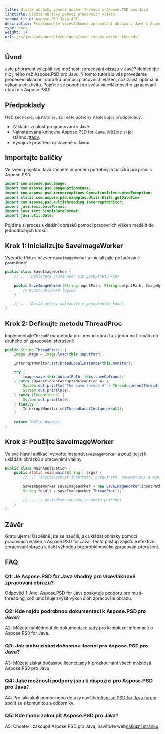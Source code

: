 ```yaml
---
title: Uložte obrázky pomocí Worker Threads s Aspose.PSD pro Java
linktitle: Uložte obrázky pomocí pracovních vláken
second_title: Aspose.PSD Java API
description: Prozkoumejte vícevláknové zpracování obrazu v Javě s Aspose.PSD. Naučte se efektivně ukládat obrázky pomocí pracovních vláken.
type: docs
weight: 14
url: /cs/java/advanced-techniques/save-images-worker-threads/
---
```

## Úvod

Jste připraveni vylepšit své možnosti zpracování obrazu v Javě? Nehledejte nic jiného než Aspose.PSD pro Javu. V tomto tutoriálu vás provedeme procesem ukládání obrázků pomocí pracovních vláken, což zajistí optimální výkon a efektivitu. Pojďme se ponořit do světa vícevláknového zpracování obrazu s Aspose.PSD!

## Předpoklady

Než začneme, ujistěte se, že máte splněny následující předpoklady:

- Základní znalost programování v Javě.
-  Nainstalovaná knihovna Aspose.PSD for Java. Můžete si jej stáhnout[tady](https://releases.aspose.com/psd/java/).
- Vývojové prostředí nastavené s Javou.

## Importujte balíčky

Ve svém projektu Java začněte importem potřebných balíčků pro práci s Aspose.PSD:

```java
import com.aspose.psd.Image;
import com.aspose.psd.ImageOptionsBase;
import com.aspose.psd.coreexceptions.OperationInterruptedException;
import static com.aspose.psd.examples.Utils.Utils.getDateTime;
import com.aspose.psd.multithreading.InterruptMonitor;
import java.text.DateFormat;
import java.text.SimpleDateFormat;
import java.util.Date;
```

Pojďme si proces ukládání obrázků pomocí pracovních vláken rozdělit do jednoduchých kroků:

## Krok 1: Inicializujte SaveImageWorker

 Vytvořte třídu s názvem`SaveImageWorker` a inicializujte požadované proměnné:

```java
public class SaveImageWorker {
    // ... (Deklarace proměnných viz poskytnutý kód)
    
    public SaveImageWorker(String inputPath, String outputPath, ImageOptionsBase saveOptions, InterruptMonitor monitor) {
        // Konstruktorská logika
    }
    
    // ... (Další metody naleznete v poskytnutém kódu)
}
```

## Krok 2: Definujte metodu ThreadProc

 Implementujte`ThreadProc` metoda pro převod obrázku z jednoho formátu do druhého při zpracování přerušení:

```java
public String ThreadProc() {
    Image image = Image.load(this.inputPath);

    InterruptMonitor.setThreadLocalInstance(this.monitor);

    try {
        image.save(this.outputPath, this.saveOptions);
    } catch (OperationInterruptedException e) {
        System.out.println("The save thread #" + Thread.currentThread().getId() + " finishes at " + getDateTime().toString());
        System.out.println(e);
    } catch (Exception e) {
        System.out.println(e);
    } finally {
        InterruptMonitor.setThreadLocalInstance(null);
    }

    return "Hello Aspose";
}
```

## Krok 3: Použijte SaveImageWorker

 Ve své hlavní aplikaci vytvořte instanci`SaveImageWorker` a použijte jej k ukládání obrázků s pracovními vlákny:

```java
public class MainApplication {
    public static void main(String[] args) {
        // ... (Inicializovat inputPath, outputPath, saveOptions a monitor)
        
        SaveImageWorker saveImageWorker = new SaveImageWorker(inputPath, outputPath, saveOptions, monitor);
        String result = saveImageWorker.ThreadProc();
        
        // ... (s výsledkem zacházejte podle potřeby)
    }
}
```

## Závěr

Gratulujeme! Úspěšně jste se naučili, jak ukládat obrázky pomocí pracovních vláken s Aspose.PSD for Java. Tento přístup zajišťuje efektivní zpracování obrazu s další výhodou bezproblémového zpracování přerušení.

## FAQ

### Q1: Je Aspose.PSD for Java vhodný pro vícevláknové zpracování obrazu?

Odpověď 1: Ano, Aspose.PSD for Java poskytuje podporu pro multi-threading, což umožňuje zvýšit výkon úloh zpracování obrazu.

### Q2: Kde najdu podrobnou dokumentaci k Aspose.PSD pro Java?

 A2: Můžete nahlédnout do dokumentace.[tady](https://reference.aspose.com/psd/java/) pro komplexní informace o Aspose.PSD for Java.

### Q3: Jak mohu získat dočasnou licenci pro Aspose.PSD pro Java?

 A3: Můžete získat dočasnou licenci.[tady](https://purchase.aspose.com/temporary-license/) k prozkoumání všech možností Aspose.PSD pro Javu.

### Q4: Jaké možnosti podpory jsou k dispozici pro Aspose.PSD pro Java?

 A4: Pro jakoukoli pomoc nebo dotazy navštivte[Aspose.PSD for Java forum](https://forum.aspose.com/c/psd/34) spojit se s komunitou a odborníky.

### Q5: Kde mohu zakoupit Aspose.PSD pro Java?

 A5: Chcete-li zakoupit Aspose.PSD pro Java, navštivte web[nákupní stránku](https://purchase.aspose.com/buy).